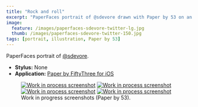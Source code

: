 ```yaml
---
title: "Rock and roll"
excerpt: "PaperFaces portrait of @sdevore drawn with Paper by 53 on an iPad."
image: 
  feature: /images/paperfaces-sdevore-twitter-lg.jpg
  thumb: /images/paperfaces-sdevore-twitter-150.jpg
tags: [portrait, illustration, Paper by 53]
---
```


PaperFaces portrait of <a href="http://twitter.com/sdevore">@sdevore</a>.

* **Stylus:** None
* **Application:** [Paper by FiftyThree for iOS](http://www.fiftythree.com/paper)

<figure class="half">
	<a href="{{ site.url }}/images/paperfaces-sdevore-process-1-lg.jpg"><img src="{{ site.url }}/images/paperfaces-sdevore-process-1-600.jpg" alt="Work in process screenshot"></a>
	<a href="{{ site.url }}/images/paperfaces-sdevore-process-2-lg.jpg"><img src="{{ site.url }}/images/paperfaces-sdevore-process-2-600.jpg" alt="Work in process screenshot"></a>
	<a href="{{ site.url }}/images/paperfaces-sdevore-process-3-lg.jpg"><img src="{{ site.url }}/images/paperfaces-sdevore-process-3-600.jpg" alt="Work in process screenshot"></a>
	<a href="{{ site.url }}/images/paperfaces-sdevore-process-4-lg.jpg"><img src="{{ site.url }}/images/paperfaces-sdevore-process-4-600.jpg" alt="Work in process screenshot"></a>
	<figcaption>Work in progress screenshots (Paper by 53).</figcaption>
</figure>